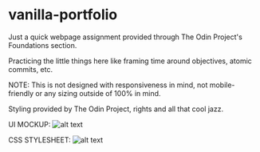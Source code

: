 # vanilla-portfolio

Just a quick webpage assignment provided through The Odin Project's Foundations section.

Practicing the little things here like framing time around objectives, atomic commits, etc.

NOTE: This is not designed with responsiveness in mind, not mobile-friendly or any sizing outside of 100% in mind.

Styling provided by The Odin Project, rights and all that cool jazz.

UI MOCKUP:
![alt text](https://cdn.statically.io/gh/TheOdinProject/curriculum/81a5d553f4073e593d23a6ab00d50eef8620796d/foundations/html_css/project/imgs/01.png)

CSS STYLESHEET:
![alt text](https://cdn.statically.io/gh/TheOdinProject/curriculum/81a5d553f4073e593d23a6ab00d50eef8620796d/foundations/html_css/project/imgs/02.png)
